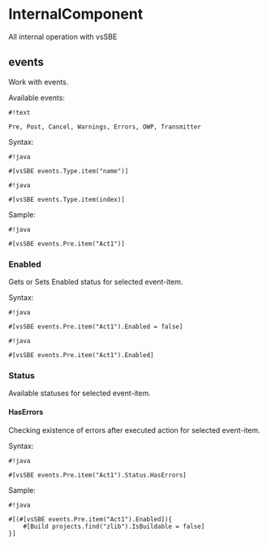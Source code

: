 # InternalComponent #

All internal operation with vsSBE

## events ##

Work with events.

Available events:
```
#!text

Pre, Post, Cancel, Warnings, Errors, OWP, Transmitter
```

Syntax:
```
#!java

#[vsSBE events.Type.item("name")]
```
```
#!java

#[vsSBE events.Type.item(index)]
```

Sample:
```
#!java

#[vsSBE events.Pre.item("Act1")]
```

### Enabled ###

Gets or Sets Enabled status for selected event-item.

Syntax:
```
#!java

#[vsSBE events.Pre.item("Act1").Enabled = false]
```
```
#!java

#[vsSBE events.Pre.item("Act1").Enabled]
```

### Status ###

Available statuses for selected event-item.

#### HasErrors ####

Checking existence of errors after executed action for selected event-item.

Syntax:
```
#!java

#[vsSBE events.Pre.item("Act1").Status.HasErrors]
```

Sample:
```
#!java

#[(#[vsSBE events.Pre.item("Act1").Enabled]){
    #[Build projects.find("zlib").IsBuildable = false]
}]
```
